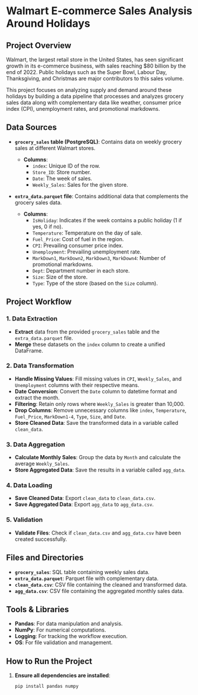 # **Walmart E-commerce Sales Analysis Around Holidays**

## **Project Overview**
Walmart, the largest retail store in the United States, has seen significant growth in its e-commerce business, with sales reaching $80 billion by the end of 2022. Public holidays such as the Super Bowl, Labour Day, Thanksgiving, and Christmas are major contributors to this sales volume.

This project focuses on analyzing supply and demand around these holidays by building a data pipeline that processes and analyzes grocery sales data along with complementary data like weather, consumer price index (CPI), unemployment rates, and promotional markdowns.

## **Data Sources**
- **`grocery_sales` table (PostgreSQL)**: Contains data on weekly grocery sales at different Walmart stores.
  - **Columns**:
    - `index`: Unique ID of the row.
    - `Store_ID`: Store number.
    - `Date`: The week of sales.
    - `Weekly_Sales`: Sales for the given store.
  
- **`extra_data.parquet` file**: Contains additional data that complements the grocery sales data.
  - **Columns**:
    - `IsHoliday`: Indicates if the week contains a public holiday (1 if yes, 0 if no).
    - `Temperature`: Temperature on the day of sale.
    - `Fuel_Price`: Cost of fuel in the region.
    - `CPI`: Prevailing consumer price index.
    - `Unemployment`: Prevailing unemployment rate.
    - `MarkDown1`, `MarkDown2`, `MarkDown3`, `MarkDown4`: Number of promotional markdowns.
    - `Dept`: Department number in each store.
    - `Size`: Size of the store.
    - `Type`: Type of the store (based on the `Size` column).

## **Project Workflow**

### 1. **Data Extraction**
   - **Extract** data from the provided `grocery_sales` table and the `extra_data.parquet` file.
   - **Merge** these datasets on the `index` column to create a unified DataFrame.

### 2. **Data Transformation**
   - **Handle Missing Values**: Fill missing values in `CPI`, `Weekly_Sales`, and `Unemployment` columns with their respective means.
   - **Date Conversion**: Convert the `Date` column to datetime format and extract the month.
   - **Filtering**: Retain only rows where `Weekly_Sales` is greater than 10,000.
   - **Drop Columns**: Remove unnecessary columns like `index`, `Temperature`, `Fuel_Price`, `MarkDown1-4`, `Type`, `Size`, and `Date`.
   - **Store Cleaned Data**: Save the transformed data in a variable called `clean_data`.

### 3. **Data Aggregation**
   - **Calculate Monthly Sales**: Group the data by `Month` and calculate the average `Weekly_Sales`.
   - **Store Aggregated Data**: Save the results in a variable called `agg_data`.

### 4. **Data Loading**
   - **Save Cleaned Data**: Export `clean_data` to `clean_data.csv`.
   - **Save Aggregated Data**: Export `agg_data` to `agg_data.csv`.

### 5. **Validation**
   - **Validate Files**: Check if `clean_data.csv` and `agg_data.csv` have been created successfully.

## **Files and Directories**
- **`grocery_sales`**: SQL table containing weekly sales data.
- **`extra_data.parquet`**: Parquet file with complementary data.
- **`clean_data.csv`**: CSV file containing the cleaned and transformed data.
- **`agg_data.csv`**: CSV file containing the aggregated monthly sales data.

## **Tools & Libraries**
- **Pandas**: For data manipulation and analysis.
- **NumPy**: For numerical computations.
- **Logging**: For tracking the workflow execution.
- **OS**: For file validation and management.

## **How to Run the Project**
1. **Ensure all dependencies are installed**:
   ```bash
   pip install pandas numpy
